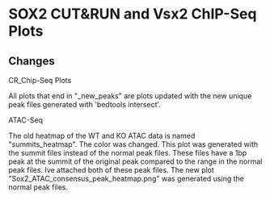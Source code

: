 # SOX2 CUT&RUN and Vsx2 ChIP-Seq Plots

## Changes

CR_Chip-Seq Plots

All plots that end in "_new_peaks" are plots updated with the new unique peak files generated with 'bedtools intersect'. 

ATAC-Seq

The old heatmap of the WT and KO ATAC data is named "summits_heatmap". The color was changed. This plot was generated with the summit files instead of the normal peak files. These files have a 1bp peak at the summit of the original peak compared to the range in the normal peak files. Ive attached both of these peak files. 
The new plot "Sox2_ATAC_consensus_peak_heatmap.png" was generated using the normal peak files. 


